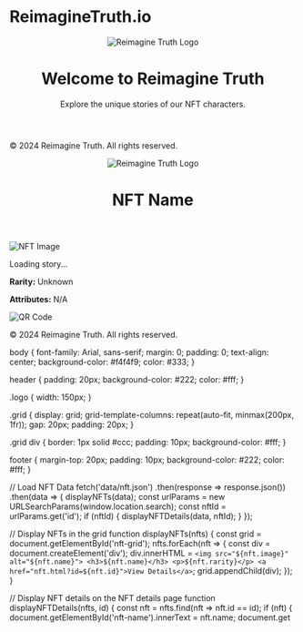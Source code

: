 # ReimagineTruth.io
<!DOCTYPE html>
<html lang="en">
<head>
    <meta charset="UTF-8">
    <meta name="viewport" content="width=device-width, initial-scale=1.0">
    <title>Reimagine Truth</title>
    <link rel="stylesheet" href="css/styles.css">
</head>
<body>
    <header>
        <img src="assets/logo.png" alt="Reimagine Truth Logo" class="logo">
        <h1>Welcome to Reimagine Truth</h1>
        <p>Explore the unique stories of our NFT characters.</p>
    </header>
    <main>
        <div id="nft-grid" class="grid"></div>
    </main>
    <footer>
        <p>© 2024 Reimagine Truth. All rights reserved.</p>
    </footer>
    <script src="js/main.js"></script>
</body>
</html>

<!DOCTYPE html>
<html lang="en">
<head>
    <meta charset="UTF-8">
    <meta name="viewport" content="width=device-width, initial-scale=1.0">
    <title>NFT Details</title>
    <link rel="stylesheet" href="css/styles.css">
</head>
<body>
    <header>
        <img src="assets/logo.png" alt="Reimagine Truth Logo" class="logo">
        <h1 id="nft-name">NFT Name</h1>
    </header>
    <main>
        <img id="nft-image" src="assets/nft/placeholder.png" alt="NFT Image" class="nft-image">
        <p id="nft-story">Loading story...</p>
        <p><strong>Rarity:</strong> <span id="nft-rarity">Unknown</span></p>
        <p><strong>Attributes:</strong> <span id="nft-attributes">N/A</span></p>
        <img id="qr-code" src="assets/qr/placeholder.png" alt="QR Code" class="qr-code">
    </main>
    <footer>
        <p>© 2024 Reimagine Truth. All rights reserved.</p>
    </footer>
    <script src="js/main.js"></script>
</body>
</html>

body {
    font-family: Arial, sans-serif;
    margin: 0;
    padding: 0;
    text-align: center;
    background-color: #f4f4f9;
    color: #333;
}

header {
    padding: 20px;
    background-color: #222;
    color: #fff;
}

.logo {
    width: 150px;
}

.grid {
    display: grid;
    grid-template-columns: repeat(auto-fit, minmax(200px, 1fr));
    gap: 20px;
    padding: 20px;
}

.grid div {
    border: 1px solid #ccc;
    padding: 10px;
    background-color: #fff;
}

footer {
    margin-top: 20px;
    padding: 10px;
    background-color: #222;
    color: #fff;
}

// Load NFT Data
fetch('data/nft.json')
    .then(response => response.json())
    .then(data => {
        displayNFTs(data);
        const urlParams = new URLSearchParams(window.location.search);
        const nftId = urlParams.get('id');
        if (nftId) {
            displayNFTDetails(data, nftId);
        }
    });

// Display NFTs in the grid
function displayNFTs(nfts) {
    const grid = document.getElementById('nft-grid');
    nfts.forEach(nft => {
        const div = document.createElement('div');
        div.innerHTML = `
            <img src="${nft.image}" alt="${nft.name}">
            <h3>${nft.name}</h3>
            <p>${nft.rarity}</p>
            <a href="nft.html?id=${nft.id}">View Details</a>
        `;
        grid.appendChild(div);
    });
}

// Display NFT details on the NFT details page
function displayNFTDetails(nfts, id) {
    const nft = nfts.find(nft => nft.id == id);
    if (nft) {
        document.getElementById('nft-name').innerText = nft.name;
        document.get
